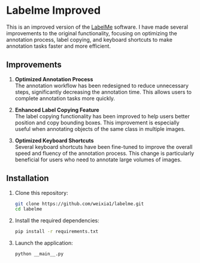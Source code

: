 # Labelme Improved

This is an improved version of the [LabelMe](https://github.com/wkentaro/labelme) software. I have made several improvements to the original functionality, focusing on optimizing the annotation process, label copying, and keyboard shortcuts to make annotation tasks faster and more efficient.

## Improvements

1. **Optimized Annotation Process**  
   The annotation workflow has been redesigned to reduce unnecessary steps, significantly decreasing the annotation time. This allows users to complete annotation tasks more quickly.

2. **Enhanced Label Copying Feature**  
   The label copying functionality has been improved to help users better position and copy bounding boxes. This improvement is especially useful when annotating objects of the same class in multiple images.

3. **Optimized Keyboard Shortcuts**  
   Several keyboard shortcuts have been fine-tuned to improve the overall speed and fluency of the annotation process. This change is particularly beneficial for users who need to annotate large volumes of images.

## Installation

1. Clone this repository:
   ```bash
   git clone https://github.com/weixia1/labelme.git
   cd labelme
2. Install the required dependencies:
   ```bash
   pip install -r requirements.txt
4. Launch the application:
   ```bash
   python __main__.py
